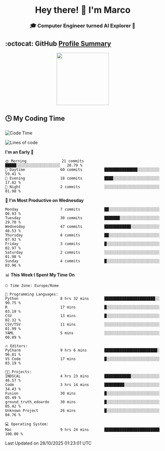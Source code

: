 <h1 align="center">Hey there! 👋 I'm Marco</h1> <h3 align="center">🎓 Computer Engineer turned AI Explorer 🌌</h3>

## :octocat: GitHub <a href="https://github.com/vn7n24fzkq/github-profile-summary-cards">Profile Summary</a>

<p align="center">
   <img style="height:170px;display:inline-block" src="http://github-profile-summary-cards.vercel.app/api/cards/profile-details?username=MarcoDelCore&theme=github_dark" />
</p>

## :clock3: My Coding Time 

<!--START_SECTION:waka-->
![Code Time](http://img.shields.io/badge/Code%20Time-211%20hrs%2053%20mins-blue)

![Lines of code](https://img.shields.io/badge/From%20Hello%20World%20I%27ve%20Written-105.4%20thousand%20lines%20of%20code-blue)

**I'm an Early 🐤** 

```text
🌞 Morning                21 commits          █████░░░░░░░░░░░░░░░░░░░░   20.79 % 
🌆 Daytime                60 commits          ███████████████░░░░░░░░░░   59.41 % 
🌃 Evening                18 commits          ████░░░░░░░░░░░░░░░░░░░░░   17.82 % 
🌙 Night                  2 commits           ░░░░░░░░░░░░░░░░░░░░░░░░░   01.98 % 
```
📅 **I'm Most Productive on Wednesday** 

```text
Monday                   7 commits           ██░░░░░░░░░░░░░░░░░░░░░░░   06.93 % 
Tuesday                  30 commits          ███████░░░░░░░░░░░░░░░░░░   29.70 % 
Wednesday                47 commits          ████████████░░░░░░░░░░░░░   46.53 % 
Thursday                 8 commits           ██░░░░░░░░░░░░░░░░░░░░░░░   07.92 % 
Friday                   3 commits           █░░░░░░░░░░░░░░░░░░░░░░░░   02.97 % 
Saturday                 2 commits           ░░░░░░░░░░░░░░░░░░░░░░░░░   01.98 % 
Sunday                   4 commits           █░░░░░░░░░░░░░░░░░░░░░░░░   03.96 % 
```


📊 **This Week I Spent My Time On** 

```text
🕑︎ Time Zone: Europe/Rome

💬 Programming Languages: 
Python                   8 hrs 32 mins       ███████████████████████░░   90.75 % 
R                        17 mins             █░░░░░░░░░░░░░░░░░░░░░░░░   03.19 % 
CSV                      13 mins             █░░░░░░░░░░░░░░░░░░░░░░░░   02.32 % 
CSV/TSV                  11 mins             ░░░░░░░░░░░░░░░░░░░░░░░░░   01.99 % 
YAML                     5 mins              ░░░░░░░░░░░░░░░░░░░░░░░░░   00.89 % 

🔥 Editors: 
PyCharm                  9 hrs 6 mins        ████████████████████████░   96.81 % 
VS Code                  17 mins             █░░░░░░░░░░░░░░░░░░░░░░░░   03.19 % 

🐱‍💻 Projects: 
INDSCAL                  4 hrs 23 mins       ████████████░░░░░░░░░░░░░   46.57 % 
Code                     3 hrs 14 mins       █████████░░░░░░░░░░░░░░░░   34.43 % 
Fusion                   30 mins             █░░░░░░░░░░░░░░░░░░░░░░░░   05.49 % 
ground_truth_edoardo     30 mins             █░░░░░░░░░░░░░░░░░░░░░░░░   05.42 % 
Unknown Project          26 mins             █░░░░░░░░░░░░░░░░░░░░░░░░   04.76 % 

💻 Operating System: 
Mac                      9 hrs 24 mins       █████████████████████████   100.00 % 
```


 Last Updated on 28/10/2025 01:23:01 UTC
<!--END_SECTION:waka-->
